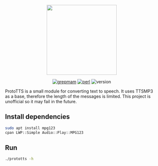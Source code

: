 <p align="center">
  <img width="230" src="https://i.imgur.com/uMDqBq4.png">
</p>

<div align="center">

  <a href="https://github.com/grepmam">![grepmam](https://img.shields.io/badge/Created%20by-Grepmam-red)</a>
  <a href="https://www.perl.org/">![perl](https://img.shields.io/badge/Written%20in-Perl-green)</a>
  <a>![version](https://img.shields.io/badge/Version-1.0-yellow)</a>

</div>

ProtoTTS is a small module for converting text to speech. It uses TTSMP3 as a base, therefore the length of the messages is limited. This project is unofficial so it may fail in the future.

## Install dependencies

```bash
sudo apt install mpg123
cpan LWP::Simple Audio::Play::MPG123
```

## Run

```bash
./prototts -h
```

